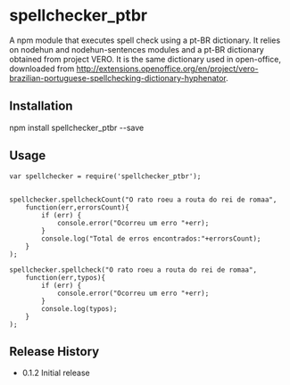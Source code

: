 spellchecker_ptbr
===================
A npm module that executes spell check using a pt-BR dictionary. It relies on nodehun and nodehun-sentences modules and a pt-BR dictionary obtained from project VERO. It is the same dictionary used in open-office, downloaded from http://extensions.openoffice.org/en/project/vero-brazilian-portuguese-spellchecking-dictionary-hyphenator.

## Installation

  npm install spellchecker_ptbr --save

## Usage

	var spellchecker = require('spellchecker_ptbr');


	spellchecker.spellcheckCount("O rato roeu a routa do rei de romaa",
		function(err,errorsCount){
			if (err) {
				console.error("Ocorreu um erro "+err);
			}
			console.log("Total de erros encontrados:"+errorsCount);
		}
	);

	spellchecker.spellcheck("O rato roeu a routa do rei de romaa",
		function(err,typos){
			if (err) {
				console.error("Ocorreu um erro "+err);
			}
			console.log(typos);
		}
	);

## Release History

* 0.1.2 Initial release